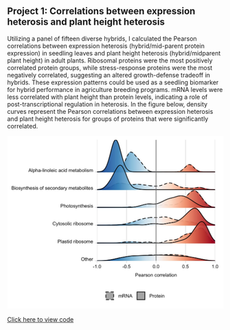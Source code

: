 ## Project 1: Correlations between expression heterosis and plant height heterosis

Utilizing a panel of fifteen diverse hybrids, I calculated the Pearson correlations between expression heterosis (hybrid/mid-parent protein expression) in seedling leaves and plant height heterosis (hybrid/midparent plant height) in adult plants. Ribosomal proteins were the most positively correlated protein groups, while stress-response proteins were the most negatively correlated, suggesting an altered growth-defense tradeoff in hybrids. These expression patterns could be used as a seedling biomarker for hybrid performance in agriculture breeding programs. mRNA levels were less correlated with plant height than protein levels, indicating a role of post-transcriptional regulation in heterosis. In the figure below, density curves represent the Pearson correlations between expression heterosis and plant height heterosis for groups of proteins that were significantly correlated.

<img src="images/correlations3.jpg?raw=true"/>

[Click here to view code](https://github.com/devonbirdseye/HeterosisManuscript/blob/master/DataAnalyses.Rmd)
